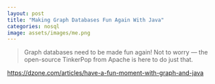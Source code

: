 ```yaml
---
layout: post
title: "Making Graph Databases Fun Again With Java"
categories: nosql
image: assets/images/me.png
---
```


> Graph databases need to be made fun again! Not to worry — the open-source TinkerPop from Apache is here to do just that.

[https://dzone.com/articles/have-a-fun-moment-with-graph-and-java
](https://dzone.com/articles/have-a-fun-moment-with-graph-and-java)